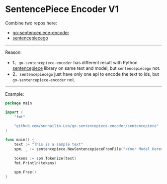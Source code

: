 SentencePiece Encoder V1
======================

Combine two repos here:
* [go-sentencepiece-encoder](https://github.com/vikesh-raj/go-sentencepiece-encoder)
* [sentencepiecego](https://github.com/evan176/sentencepiecego)

---

Reason:
* 1、`go-sentencepiece-encoder` has different result with Python [sentencepiece](https://github.com/google/sentencepiece) library on same text and model, but `sentencepiecego` not.
* 2、`sentencepiecego` just have only one api to encode the text to ids, but `go-sentencepiece-encoder` not.

---

Example:

```go
package main

import (
	"fmt"
	
	"github.com/sunhailin-Leo/go-sentencepiece-encoder/sentencepiece"
)

func main() {
	text := "This is a sample text"
	spm, _ := sentencepiece.NewSentencepieceFromFile("<Your Model Here>", false)
	
	tokens := spm.Tokenize(text)
	fmt.Println(tokens)
	
	spm.Free()
}

```